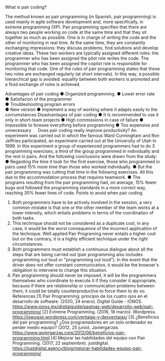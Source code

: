 What is pair coding?

The method known as pair programming (in Spanish, pair programming) is used mainly in agile software development and, more specifically, in extreme programming (XP). Pair programming specifies that there are always two people working on code at the same time and that they sit together as much as possible. One is in charge of writing the code and the other of monitoring in real time. At the same time, they are constantly exchanging impressions: they discuss problems, find solutions and develop creative ideas.
These two workers are typically assigned different roles: the programmer who has been assigned the pilot role writes the code. The programmer who has been assigned the copilot role is responsible for monitoring that code. One of the rules of pair programming states that these two roles are exchanged regularly (at short intervals). In this way, a possible hierarchical gap is avoided: equality between both workers is promoted and a fluid exchange of roles is achieved.

Advantages of pair coding
●	Organized programming.
●	Lower error rate
●	Satisfacion of the programmer  
●	Troubleshooting program errors  
●	New version
●	Implement a way of working where it adapts easily to the corcumstances
Disadvantages of pair coding
●	It is recommended to use it only in short-team projects
●	High commissions in case of failure 
●	Impossible to foresee everything before programming
●	Too expensive and unnecessary
 
Does pair coding really improve productivity?
An experiment was carried out in which the famous Ward Cunningham and Ron Jeffries participated, an experiment carried out at the University of Utah in 1999. In this experiment a group of experienced programmers had to do 3 programming exercises, a third of the group programmed in individually and the rest in pairs. And the following conclusions were drawn from the study:
●	Regarding the time it took for the first exercise, those who programmed in pairs used 15% more time than those who worked individually.
●	But the pair programming was cutting that time in the following exercises. All this due to the accommodation process that requires teamwork.
●	The programs resulting from the pair programming had, on average, 15% fewer bugs and followed the programming standards in a more correct way, reaching 30% fewer lines of code.
Points to avoid when pair coding
1) Both programmers have to be actively involved in the session, a very common mistake is that one or the other member of the team works at a lower intensity, which entails problems in terms of the coordination of both tasks.
2) This technique should not be considered as a duplicate cost, in any case, it would be the worst consequence of the incorrect application of the technique. Well applied Pair Programing never entails a higher cost but on the contrary, it is a highly efficient technique under the right circumstances.
3) Both programmers must establish a continuous dialogue about all the steps that are being carried out (pair programming also includes programming out loud or "programming out loud"). In the event that the driver does not offer constant communication, it would be the browser's obligation to intervene to change this situation.
4) Pair programming should never be imposed, it will be the programmers themselves who coordinate to execute it if they consider it appropriate, because if there are relationship or communication problems between them, it could be totally counterproductive to force them to do so.
 
References
[1] Pair Programming: principio de los cuatro ojos en el desarrollo de software. (2020, 24 enero). Digital Guide - IONOS. https://www.ionos.mx/digitalguide/paginas-web/desarrollo-web/pair-programming/
[2] Extreme Programming. (2016, 18 marzo). Wordpress. https://iswugxp.wordpress.com/ventajas-y-desventajas/
[3] ¿Beneficios del pair programming? ¿Dos programadores en un solo ordenador es perder medio equipo? (2012, 25 junio). Javiergarzas. https://www.javiergarzas.com/2012/06/beneficios-pair-programming.html
[4] Mejorar las habilidades del equipo con Pair Programming. (2017, 22 septiembre). justdigital. https://justdigital.agency/blog/mejorar-habilidades-equipo-pair-programming/

